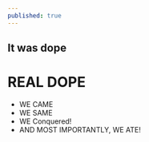 ```yaml
---
published: true
---
```

## It was dope

# REAL **DOPE**

* WE CAME
* WE SAME
* WE Conquered!
* AND MOST IMPORTANTLY, WE ATE!
